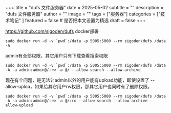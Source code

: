 +++
title = "dufs 文件服务器"
date = 2025-05-02
subtitle = ""
description = "dufs 文件服务器"
author = ""
image = ""
tags =  ["服务器"]
categories = ["技术笔记" ]
featured = false # 是否把本文设置为精选
draft = false
+++

https://github.com/sigoden/dufs
docker部署
```
sudo docker run -d -v `pwd`:/data -p 5005:5000 --rm sigoden/dufs /data -A
```

admin有全部权限，其它用户只有下载查看搜索权限
```
sudo docker run -d -v `pwd`:/data -p 5005:5000 --rm sigoden/dufs /data -A -a admin:admin@/:rw -a @/ --allow-search --allow-archive
```

现在有个问题，是无法让admin以外的用户能有upload功能，即使设置了 --allow-uploa，如果给其它用户rw权限，那其它用户也同时有了删除权限。
```
sudo docker run -d -v `pwd`:/data -p 5005:5000 --rm sigoden/dufs /data -A -a admin:admin@/:rw -a @/:ro --allow-search --allow-archive --allow-upload
```